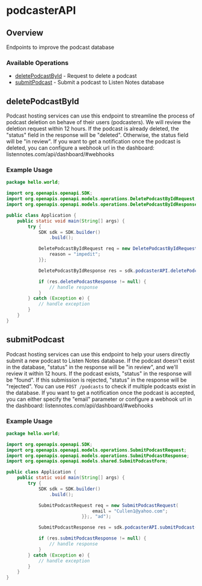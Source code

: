 # podcasterAPI

## Overview

Endpoints to improve the podcast database

### Available Operations

* [deletePodcastById](#deletepodcastbyid) - Request to delete a podcast
* [submitPodcast](#submitpodcast) - Submit a podcast to Listen Notes database

## deletePodcastById

Podcast hosting services can use this endpoint to streamline the process of podcast deletion on behave of their users (podcasters). We will review the deletion request within 12 hours. If the podcast is already deleted, the "status" field in the response will be "deleted". Otherwise, the status field will be "in review". If you want to get a notification once the podcast is deleted, you can configure a webhook url in the dashboard: listennotes.com/api/dashboard/#webhooks


### Example Usage

```java
package hello.world;

import org.openapis.openapi.SDK;
import org.openapis.openapi.models.operations.DeletePodcastByIdRequest;
import org.openapis.openapi.models.operations.DeletePodcastByIdResponse;

public class Application {
    public static void main(String[] args) {
        try {
            SDK sdk = SDK.builder()
                .build();

            DeletePodcastByIdRequest req = new DeletePodcastByIdRequest("modi", "qui") {{
                reason = "impedit";
            }};            

            DeletePodcastByIdResponse res = sdk.podcasterAPI.deletePodcastById(req);

            if (res.deletePodcastResponse != null) {
                // handle response
            }
        } catch (Exception e) {
            // handle exception
        }
    }
}
```

## submitPodcast

Podcast hosting services can use this endpoint to help your users directly submit a new podcast to Listen Notes database. If the podcast doesn't exist in the database, "status" in the response will be "in review", and we'll review it within 12 hours. If the podcast exists, "status" in the response will be "found". If this submission is rejected, "status" in the response will be "rejected". You can use `POST /podcasts` to check if multiple podcasts exist in the database. If you want to get a notification once the podcast is accepted, you can either specify the "email" parameter or configure a webhook url in the dashboard: listennotes.com/api/dashboard/#webhooks


### Example Usage

```java
package hello.world;

import org.openapis.openapi.SDK;
import org.openapis.openapi.models.operations.SubmitPodcastRequest;
import org.openapis.openapi.models.operations.SubmitPodcastResponse;
import org.openapis.openapi.models.shared.SubmitPodcastForm;

public class Application {
    public static void main(String[] args) {
        try {
            SDK sdk = SDK.builder()
                .build();

            SubmitPodcastRequest req = new SubmitPodcastRequest(                new SubmitPodcastForm("cum") {{
                                email = "Cullen1@yahoo.com";
                            }};, "ad");            

            SubmitPodcastResponse res = sdk.podcasterAPI.submitPodcast(req);

            if (res.submitPodcastResponse != null) {
                // handle response
            }
        } catch (Exception e) {
            // handle exception
        }
    }
}
```

